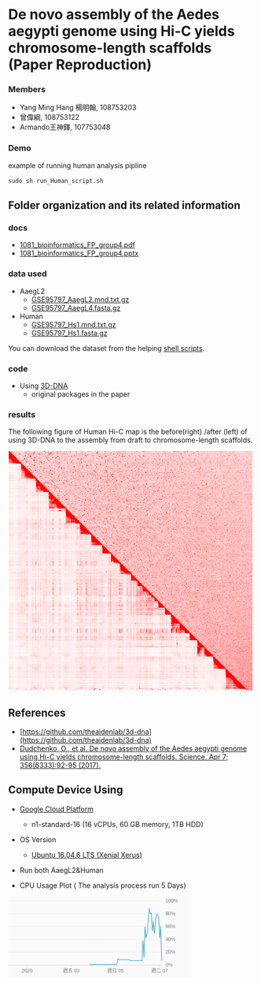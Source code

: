 # De novo assembly of the Aedes aegypti genome using Hi-C yields chromosome-length scaffolds (Paper Reproduction)
### Members
* Yang Ming Hang 楊明翰, 108753203
* 曾偉綱, 108753122
* Armando王神鐸, 107753048

### Demo 
example of running human analysis pipline
```R
sudo sh run_Human_script.sh
```

## Folder organization and its related information

### docs
* [1081_bioinformatics_FP_group4.pdf](./docs/1081_bioinformatics_FP_group4.pdf)
* [1081_bioinformatics_FP_group4.pptx](./docs/1081_bioinformatics_FP_group4.pptx)

### data used
* AaegL2
    * [GSE95797_AaegL2.mnd.txt.gz](https://www.ncbi.nlm.nih.gov/geo/query/acc.cgi?acc=GSE95797)
    * [GSE95797_AaegL4.fasta.gz](https://www.ncbi.nlm.nih.gov/geo/query/acc.cgi?acc=GSE95797)
* Human
    * [GSE95797_Hs1.mnd.txt.gz](https://www.ncbi.nlm.nih.gov/geo/query/acc.cgi?acc=GSE95797)
    * [GSE95797_Hs1.fasta.gz](https://www.ncbi.nlm.nih.gov/geo/query/acc.cgi?acc=GSE95797)

You can download the dataset from the helping [shell scripts](./code/download_data).

### code
* Using [3D-DNA](https://github.com/theaidenlab/3d-dna)
  * original packages in the paper

### results

The following figure of Human Hi-C map is the before(right) /after (left) of using 3D-DNA 
to the assembly from draft to chromosome-length scaffolds.

![HiC Map](./results/img/example_result.png)

## References
* [https://github.com/theaidenlab/3d-dna](https://github.com/theaidenlab/3d-dna)
* [Dudchenko, O., et al. De novo assembly of the Aedes aegypti genome using Hi-C yields chromosome-length scaffolds. Science. Apr 7; 356(6333):92-95 (2017).](https://www.ncbi.nlm.nih.gov/pubmed/28336562)

## Compute Device Using

* [Google Cloud Platform](https://console.cloud.google.com/)

    * n1-standard-16 (16 vCPUs, 60 GB memory, 1TB HDD)

* OS Version

    * [Ubuntu 16.04.6 LTS (Xenial Xerus)](http://releases.ubuntu.com/16.04/)

* Run both AaegL2&Human

* CPU Usage Plot ( The analysis process run 5 Days)

![CPU](./results/img/gcp_cpu.png)
